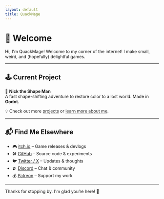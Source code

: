 ```yaml
---
layout: default
title: QuackMage
---
```


# 🦆 Welcome

Hi, I'm QuackMage! Welcome to my corner of the internet!
I make small, weird, and (hopefully) delightful games.

---

## 🕹️ Current Project

🎨 **Nick the Shape Man**  
A fast shape-shifting adventure to restore color to a lost world. Made in **Godot.**

💡 Check out more [projects](./projects) or [learn more about me](./about).

---

## 📬 Find Me Elsewhere

- 🎮 [itch.io](https://quackmage.itch.io) – Game releases & devlogs
- 🛠️ [GitHub](https://github.com/quackmagedev) – Source code & experiments
- 🐦 [Twitter / X](https://x.com/quackmagedev) – Updates & thoughts
- 🫂 [Discord](https://discord.gg/spekZQJ3) – Chat & community
- 💰 [Patreon](https://patreon.com/quackmage) – Support my work

---

Thanks for stopping by. I'm glad you’re here! 🦆
